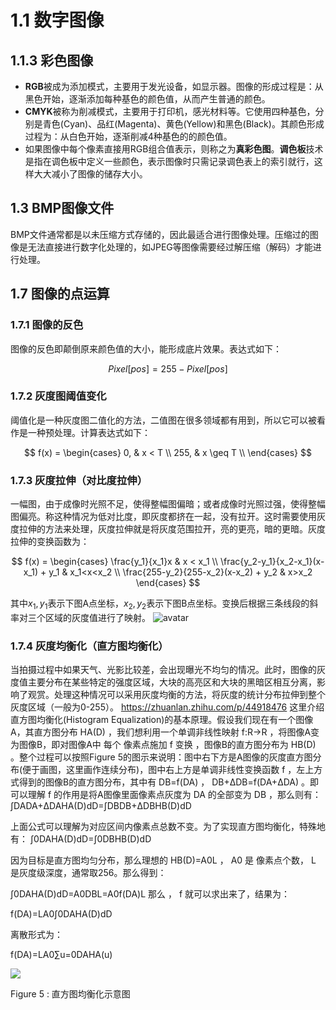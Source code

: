 # 1.1 数字图像

## 1.1.3 彩色图像

- **RGB**被成为添加模式，主要用于发光设备，如显示器。图像的形成过程是：从黑色开始，逐渐添加每种基色的颜色值，从而产生普通的颜色。
- **CMYK**被称为削减模式，主要用于打印机，感光材料等。它使用四种基色，分别是青色(Cyan)、品红(Magenta)、黄色(Yellow)和黑色(Black)。其颜色形成过程为：从白色开始，逐渐削减4种基色的的颜色值。
- 如果图像中每个像素直接用RGB组合值表示，则称之为**真彩色图**。**调色板**技术是指在调色板中定义一些颜色，表示图像时只需记录调色表上的索引就行，这样大大减小了图像的储存大小。

## 1.3 BMP图像文件

BMP文件通常都是以未压缩方式存储的，因此最适合进行图像处理。压缩过的图像是无法直接进行数字化处理的，如JPEG等图像需要经过解压缩（解码）才能进行处理。

## 1.7 图像的点运算

### 1.7.1 图像的反色

图像的反色即颠倒原来颜色值的大小，能形成底片效果。表达式如下：

$$
Pixel[pos] = 255 - Pixel[pos]
$$

### 1.7.2 灰度图阈值变化

阈值化是一种灰度图二值化的方法，二值图在很多领域都有用到，所以它可以被看作是一种预处理。计算表达式如下：

$$
f(x) = 
\begin{cases}
0, & x < T \\
255, & x \geq T \\
\end{cases}
$$

### 1.7.3 灰度拉伸（对比度拉伸）

一幅图，由于成像时光照不足，使得整幅图偏暗；或者成像时光照过强，使得整幅图偏亮。称这种情况为低对比度，即灰度都挤在一起，没有拉开。这时需要使用灰度拉伸的方法来处理，灰度拉伸就是将灰度范围拉开，亮的更亮，暗的更暗。灰度拉伸的变换函数为：

$$
f(x) = 
\begin{cases}
\frac{y_1}{x_1}x & x < x_1 \\
\frac{y_2-y_1}{x_2-x_1}(x-x_1) + y_1 & x_1<x<x_2 \\
\frac{255-y_2}{255-x_2}(x-x_2) + y_2 & x>x_2
\end{cases}
$$

其中$x_1, y_1$表示下图A点坐标，$x_2, y_2$表示下图B点坐标。变换后根据三条线段的斜率对三个区域的灰度值进行了映射。
![avatar](http://image.sciencenet.cn/album/201210/11/113023uz77jx9xtur9b6zl.jpg)

### 1.7.4 灰度均衡化（直方图均衡化）

当拍摄过程中如果天气、光影比较差，会出现曝光不均匀的情况。此时，图像的灰度值主要分布在某些特定的强度区域，大块的高亮区和大块的黑暗区相互分离，影响了观赏。处理这种情况可以采用灰度均衡的方法，将灰度的统计分布拉伸到整个灰度区域（一般为0-255）。
https://zhuanlan.zhihu.com/p/44918476
这里介绍直方图均衡化(Histogram Equalization)的基本原理。假设我们现在有一个图像A，其直方图分布 HA(D) ，我们想利用一个单调非线性映射 f:R→R ，将图像A变为图像B，即对图像A中 每个 像素点施加 f 变换 ，图像B的直方图分布为 HB(D) 。整个过程可以按照Figure 5的图示来说明：图中右下方是A图像的灰度直方图分布(便于画图，这里画作连续分布)，图中右上方是单调非线性变换函数 f ，左上方式得到的图像B的直方图分布，其中有 DB=f(DA) ， DB+ΔDB=f(DA+ΔDA) 。即可以理解 f 的作用是将A图像里面像素点灰度为 DA 的全部变为 DB ，那么则有： ∫DADA+ΔDAHA(D)dD=∫DBDB+ΔDBHB(D)dD

上面公式可以理解为对应区间内像素点总数不变。为了实现直方图均衡化，特殊地有： ∫0DAHA(D)dD=∫0DBHB(D)dD

因为目标是直方图均匀分布，那么理想的 HB(D)=A0L ， A0 是 像素点个数， L 是灰度级深度，通常取256。那么得到：

∫0DAHA(D)dD=A0DBL=A0f(DA)L
那么 ， f 就可以求出来了，结果为：

f(DA)=LA0∫0DAHA(D)dD

离散形式为：

f(DA)=LA0∑u=0DAHA(u)

![](https://pic4.zhimg.com/80/v2-f6e89ba884fdb32d3aae4f2d19a4688f_1440w.webp)

Figure 5 : 直方图均衡化示意图


